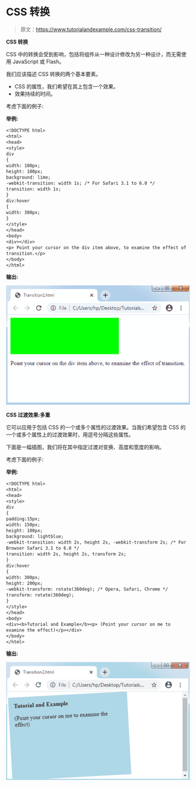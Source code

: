 # CSS 转换

> 原文：<https://www.tutorialandexample.com/css-transition/>

**CSS 转换**

CSS 中的转换会受到影响，包括将组件从一种设计修改为另一种设计，而无需使用 JavaScript 或 Flash。

我们应该描述 CSS 转换的两个基本要素。

*   CSS 的属性，我们希望在其上包含一个效果。
*   效果持续的时间。

考虑下面的例子:

**举例:**

```
<!DOCTYPE html> 
<html> 
<head> 
<style>  
div
{ 
width: 100px; 
height: 100px; 
background: lime; 
-webkit-transition: width 1s; /* For Safari 3.1 to 6.0 */ 
transition: width 1s; 
} 
div:hover
{ 
width: 300px; 
} 
</style> 
</head> 
<body> 
<div></div> 
<p> Point your cursor on the div item above, to examine the effect of transition.</p> 
</body> 
</html> 
```

**输出:**

![CSS Transition](img/2a0742f68b1dd3a222fe4a75ad2be74f.png)

**CSS 过渡效果:多重**

它可以应用于包括 CSS 的一个或多个属性的过渡效果。当我们希望包含 CSS 的一个或多个属性上的过渡效果时，用逗号分隔这些属性。

下面是一幅插图，我们将在其中指定过渡对变换、高度和宽度的影响。

考虑下面的例子:

**举例:**

```
<!DOCTYPE html> 
<html> 
<head> 
<style>  
div
{ 
padding:15px; 
width: 150px; 
height: 100px; 
background: lightblue; 
-webkit-transition: width 2s, height 2s, -webkit-transform 2s; /* For Browser Safari 3.1 to 6.0 */ 
transition: width 2s, height 2s, transform 2s; 
} 
div:hover
{ 
width: 300px; 
height: 200px; 
-webkit-transform: rotate(360deg); /* Opera, Safari, Chrome */ 
transform: rotate(360deg); 
} 
</style> 
</head> 
<body> 
<div><b>Tutorial and Example</b><p> (Point your cursor on me to examine the effect)</p></div> 
</body> 
</html> 
```

**输出:**

![CSS Transition](img/91f7fe49becd4c0abdb4937b18af6264.png)